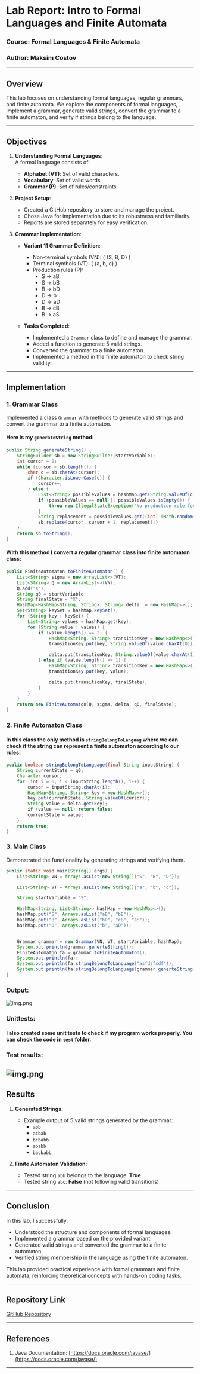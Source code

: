 # Lab Report: Intro to Formal Languages and Finite Automata

### Course: Formal Languages & Finite Automata
### Author: Maksim Costov

---

## Overview
This lab focuses on understanding formal languages, regular grammars, and finite automata. We explore the components of formal languages, implement a grammar, generate valid strings, convert the grammar to a finite automaton, and verify if strings belong to the language.

---

## Objectives

1. **Understanding Formal Languages**:  
   A formal language consists of:
    - **Alphabet (VT)**: Set of valid characters.
    - **Vocabulary**: Set of valid words.
    - **Grammar (P)**: Set of rules/constraints.

2. **Project Setup**:
    - Created a GitHub repository to store and manage the project.
    - Chose Java for implementation due to its robustness and familiarity.
    - Reports are stored separately for easy verification.

3. **Grammar Implementation**:
    - **Variant 11 Grammar Definition**:
        - Non-terminal symbols (VN): \( \{S, B, D\} \)
        - Terminal symbols (VT): \( \{a, b, c\} \)
        - Production rules (P):
            - S → aB
            - S → bB
            - B → bD
            - D → b
            - D → aD
            - B → cB
            - B → aS

    - **Tasks Completed**:
        - Implemented a `Grammar` class to define and manage the grammar.
        - Added a function to generate 5 valid strings.
        - Converted the grammar to a finite automaton.
        - Implemented a method in the finite automaton to check string validity.

---

## Implementation

### 1. Grammar Class
Implemented a class `Grammar` with methods to generate valid strings and convert the grammar to a finite automaton.
#### Here is my `generateString` method:
```java
public String generateString() {
    StringBuilder sb = new StringBuilder(startVariable);
    int cursor = 0;
    while (cursor < sb.length()) {
        char c = sb.charAt(cursor);
        if (Character.isLowerCase(c)) {
            cursor++;
        } else {
            List<String> possibleValues = hashMap.get(String.valueOf(c));
            if (possibleValues == null || possibleValues.isEmpty()) {
                throw new IllegalStateException("No production rule for non-terminal: " + c);
            }
            String replacement = possibleValues.get((int) (Math.random() * possibleValues.size()));
            sb.replace(cursor, cursor + 1, replacement);}
    }
    return sb.toString();
}
```

#### With this method I convert a regular grammar class into finite automaton class:
```java
public FiniteAutomaton toFiniteAutomaton() {
    List<String> sigma = new ArrayList<>(VT);
    List<String> Q = new ArrayList<>(VN);
    Q.add("X");
    String q0 = startVariable;
    String finalState = "X";
    HashMap<HashMap<String, String>, String> delta  = new HashMap<>();
    Set<String> keySet = hashMap.keySet();
    for (String key : keySet) {
        List<String> values = hashMap.get(key);
        for (String value : values) {
            if (value.length() == 2) {
                HashMap<String, String> transitionKey = new HashMap<>();
                transitionKey.put(key, String.valueOf(value.charAt(0)));

                delta.put(transitionKey, String.valueOf(value.charAt(1)));
            } else if (value.length() == 1) {
                HashMap<String, String> transitionKey = new HashMap<>();
                transitionKey.put(key, value);

                delta.put(transitionKey, finalState);
            }
        }
    }
    return new FiniteAutomaton(Q, sigma, delta, q0, finalState);
}
```

### 2. Finite Automaton Class
#### In this class the only method is `stringBelongToLanguag` where we can check if the string can represent a finite automaton according to our rules:

```java
public boolean stringBelongToLanguage(final String inputString) {
    String currentState = q0;
    Character cursor;
    for (int i = 0; i < inputString.length(); i++) {
        cursor = inputString.charAt(i);
        HashMap<String, String> key = new HashMap<>();
        key.put(currentState, String.valueOf(cursor));
        String value = delta.get(key);
        if (value == null) return false;
        currentState = value;
    }
    return true;
}
```

### 3. Main Class
Demonstrated the functionality by generating strings and verifying them.

```java
public static void main(String[] args) {
    List<String> VN = Arrays.asList(new String[]{"S", "B", "D"});

    List<String> VT = Arrays.asList(new String[]{"a", "b", "c"});

    String startVariable = "S";

    HashMap<String, List<String>> hashMap = new HashMap<>();
    hashMap.put("S", Arrays.asList("aB", "bB"));
    hashMap.put("B", Arrays.asList("bD", "cB", "aS"));
    hashMap.put("D", Arrays.asList("b", "aD"));


    Grammar grammar = new Grammar(VN, VT, startVariable, hashMap);
    System.out.println(grammar.generteString());
    FiniteAutomaton fa = grammar.toFiniteAutomaton();
    System.out.println(fa);
    System.out.println(fa.stringBelongToLanguage("asfdsfsdf"));
    System.out.println(fa.stringBelongToLanguage(grammar.generteString()));
}
```

### Output:
![img.png](images/img.png)

### Unittests:
#### I also created some unit tests to check if my program works properly. You can check the code in `test` folder.
### Test results:
![img.png](images/img1.png)
---

## Results

1. **Generated Strings:**
    - Example output of 5 valid strings generated by the grammar:
        - `abb`
        - `acbab`
        - `bcbabb`
        - `ababb`
        - `bacbabb`

2. **Finite Automaton Validation:**
    - Tested string `abb` belongs to the language: **True**
    - Tested string `abc`: **False** (not following valid transitions)

---

## Conclusion
In this lab, I successfully:
- Understood the structure and components of formal languages.
- Implemented a grammar based on the provided variant.
- Generated valid strings and converted the grammar to a finite automaton.
- Verified string membership in the language using the finite automaton.

This lab provided practical experience with formal grammars and finite automata, reinforcing theoretical concepts with hands-on coding tasks.

---

## Repository Link
[GitHub Repository](https://github.com/MaxKostov/DSL_Labs)

---

## References
1. Java Documentation: [https://docs.oracle.com/javase/](https://docs.oracle.com/javase/)

---

